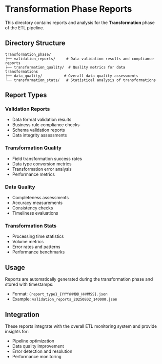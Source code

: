 # Transformation Phase Reports

This directory contains reports and analysis for the **Transformation** phase of the ETL pipeline.

## Directory Structure

```
transformation_phase/
├── validation_reports/     # Data validation results and compliance reports
├── transformation_quality/  # Quality metrics for data transformations
├── data_quality/          # Overall data quality assessments
└── transformation_stats/   # Statistical analysis of transformations
```

## Report Types

### Validation Reports
- Data format validation results
- Business rule compliance checks
- Schema validation reports
- Data integrity assessments

### Transformation Quality
- Field transformation success rates
- Data type conversion metrics
- Transformation error analysis
- Performance metrics

### Data Quality
- Completeness assessments
- Accuracy measurements
- Consistency checks
- Timeliness evaluations

### Transformation Stats
- Processing time statistics
- Volume metrics
- Error rates and patterns
- Performance benchmarks

## Usage

Reports are automatically generated during the transformation phase and stored with timestamps:
- Format: `{report_type}_{YYYYMMDD_HHMMSS}.json`
- Example: `validation_reports_20250802_140000.json`

## Integration

These reports integrate with the overall ETL monitoring system and provide insights for:
- Pipeline optimization
- Data quality improvement
- Error detection and resolution
- Performance monitoring 